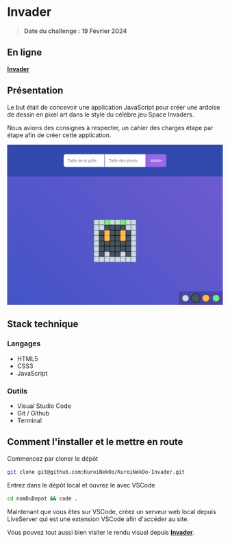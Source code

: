 # Invader

> <strong>Date du challenge : 19 Février 2024</strong>

## En ligne

<a href="https://kuroinekoo.github.io/KuroiNekOo-oNews/"><strong>Invader</strong></a>

## Présentation

Le but était de concevoir une application JavaScript pour créer une ardoise de dessin en pixel art dans le style du célèbre jeu Space Invaders.

Nous avions des consignes à respecter, un cahier des charges étape par étape afin de créer cette application.

![résultat final desktop](resultat.png)

## Stack technique

### Langages

- HTML5
- CSS3
- JavaScript

### Outils

- Visual Studio Code
- Git / Github
- Terminal

## Comment l'installer et le mettre en route

Commencez par cloner le dépôt

```bash
git clone git@github.com:KuroiNekOo/KuroiNekOo-Invader.git
```

Entrez dans le dépôt local et ouvrez le avec VSCode

```bash
cd nomDuDepot && code .
```

Maintenant que vous êtes sur VSCode, créez un serveur web local depuis LiveServer qui est une extension VSCode afin d'accéder au site.

Vous pouvez tout aussi bien visiter le rendu visuel depuis <a href="https://kuroinekoo.github.io/KuroiNekOo-oNews/"><strong>Invader</strong></a>.
